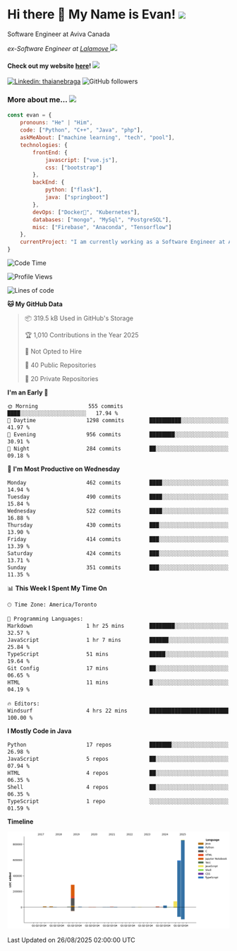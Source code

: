 <h1>Hi there 👋 My Name is Evan!   <img src="https://media.giphy.com/media/10GN73YGycPXQk/giphy.gif" width=50></h1>

<p> Software Engineer at Aviva Canada </p>

<p><em>ex-Software Engineer at <a href="https://www.lalamove.com/hongkong/zh/home">Lalamove </a><img src="https://media.giphy.com/media/HMSLfCl5BsXoQ/giphy.gif" width="60">
</em></p>

<h4>Check out my website <a href="https://hoyeechan.com/">here</a>! <img src="https://media.giphy.com/media/cuPm4p4pClZVC/giphy.gif" width=50></h4>

[![Linkedin: thaianebraga](https://img.shields.io/badge/-Evan-blue?style=flat-square&logo=Linkedin&logoColor=white&link=https://www.linkedin.com/in/ho-yee-chan/)](https://www.linkedin.com/in/ho-yee-chan/)
![GitHub followers](https://img.shields.io/github/followers/hyc121110?label=Follow&style=social)

<!--
**hyc121110/hyc121110** is a ✨ _special_ ✨ repository because its `README.md` (this file) appears on your GitHub profile.

Here are some ideas to get you started:

- 🔭 I’m currently working on ...
- 🌱 I’m currently learning ...
- 👯 I’m looking to collaborate on ...
- 🤔 I’m looking for help with ...
- 💬 Ask me about ...
- 📫 How to reach me: ...
- 😄 Pronouns: ...
- ⚡ Fun fact: ...
-->

<h3> More about me... <img src="https://media.giphy.com/media/Q94xQWspTUkShljj8P/giphy.gif" width=50> </h3>


```javascript
const evan = {
    pronouns: "He" | "Him",
    code: ["Python", "C++", "Java", "php"],
    askMeAbout: ["machine learning", "tech", "pool"],
    technologies: {
        frontEnd: {
            javascript: ["vue.js"],
            css: ["bootstrap"]
        },
        backEnd: {
            python: ["flask"],
            java: ["springboot"]
        },
        devOps: ["Docker🐳", "Kubernetes"],
        databases: ["mongo", "MySql", "PostgreSQL"],
        misc: ["Firebase", "Anaconda", "Tensorflow"]
    },
    currentProject: "I am currently working as a Software Engineer at Aviva Canada",
}
```


<!--START_SECTION:waka-->
![Code Time](http://img.shields.io/badge/Code%20Time-239%20hrs%2010%20mins-blue)

![Profile Views](http://img.shields.io/badge/Profile%20Views-0-blue)

![Lines of code](https://img.shields.io/badge/From%20Hello%20World%20I%27ve%20Written-1.9%20million%20lines%20of%20code-blue)

**🐱 My GitHub Data** 

> 📦 319.5 kB Used in GitHub's Storage 
 > 
> 🏆 1,010 Contributions in the Year 2025
 > 
> 🚫 Not Opted to Hire
 > 
> 📜 40 Public Repositories 
 > 
> 🔑 20 Private Repositories 
 > 
**I'm an Early 🐤** 

```text
🌞 Morning                555 commits         ████░░░░░░░░░░░░░░░░░░░░░   17.94 % 
🌆 Daytime                1298 commits        ██████████░░░░░░░░░░░░░░░   41.97 % 
🌃 Evening                956 commits         ████████░░░░░░░░░░░░░░░░░   30.91 % 
🌙 Night                  284 commits         ██░░░░░░░░░░░░░░░░░░░░░░░   09.18 % 
```
📅 **I'm Most Productive on Wednesday** 

```text
Monday                   462 commits         ████░░░░░░░░░░░░░░░░░░░░░   14.94 % 
Tuesday                  490 commits         ████░░░░░░░░░░░░░░░░░░░░░   15.84 % 
Wednesday                522 commits         ████░░░░░░░░░░░░░░░░░░░░░   16.88 % 
Thursday                 430 commits         ███░░░░░░░░░░░░░░░░░░░░░░   13.90 % 
Friday                   414 commits         ███░░░░░░░░░░░░░░░░░░░░░░   13.39 % 
Saturday                 424 commits         ███░░░░░░░░░░░░░░░░░░░░░░   13.71 % 
Sunday                   351 commits         ███░░░░░░░░░░░░░░░░░░░░░░   11.35 % 
```


📊 **This Week I Spent My Time On** 

```text
🕑︎ Time Zone: America/Toronto

💬 Programming Languages: 
Markdown                 1 hr 25 mins        ████████░░░░░░░░░░░░░░░░░   32.57 % 
JavaScript               1 hr 7 mins         ██████░░░░░░░░░░░░░░░░░░░   25.84 % 
TypeScript               51 mins             █████░░░░░░░░░░░░░░░░░░░░   19.64 % 
Git Config               17 mins             ██░░░░░░░░░░░░░░░░░░░░░░░   06.65 % 
HTML                     11 mins             █░░░░░░░░░░░░░░░░░░░░░░░░   04.19 % 

🔥 Editors: 
Windsurf                 4 hrs 22 mins       █████████████████████████   100.00 % 
```

**I Mostly Code in Java** 

```text
Python                   17 repos            ███████░░░░░░░░░░░░░░░░░░   26.98 % 
JavaScript               5 repos             ██░░░░░░░░░░░░░░░░░░░░░░░   07.94 % 
HTML                     4 repos             ██░░░░░░░░░░░░░░░░░░░░░░░   06.35 % 
Shell                    4 repos             ██░░░░░░░░░░░░░░░░░░░░░░░   06.35 % 
TypeScript               1 repo              ░░░░░░░░░░░░░░░░░░░░░░░░░   01.59 % 
```



**Timeline**

![Lines of Code chart](https://raw.githubusercontent.com/hyc121110/hyc121110/master/assets/bar_graph.png)


 Last Updated on 26/08/2025 02:00:00 UTC
<!--END_SECTION:waka-->
